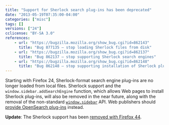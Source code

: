 ```yaml
---
title: "Support for Sherlock search plug-ins has been deprecated"
date: "2013-05-19T07:35:00-04:00"
categories: ["misc"]
tags: []
versions: ["24"]
cclicense: "BY-SA 3.0"
references:
    - url: "https://bugzilla.mozilla.org/show_bug.cgi?id=862143"
      title: "Bug 877135 – stop loading Sherlock files from disk"
    - url: "https://bugzilla.mozilla.org/show_bug.cgi?id=862137"
      title: "Bug 862137 – stop supporting Sherlock search engines"
    - url: "https://bugzilla.mozilla.org/show_bug.cgi?id=862148"
      title: "Bug 862148 – stop supporting installation of Sherlock plugins from the web"
---
```

Starting with Firefox 24, Sherlock-format search engine plug-ins are no longer loaded from local files. Sherlock support and the `window.sidebar.addSearchEngine` function, which allows Web pages to install Sherlock plug-ins, will also be removed in the near future, along with the removal of the non-standard [`window.sidebar`](https://developer.mozilla.org/en-US/docs/Web/API/window.sidebar) API. Web publishers should [provide OpenSearch plug-ins](https://developer.mozilla.org/en-US/docs/Creating_OpenSearch_plugins_for_Firefox) instead.

**Update**: The Sherlock support has been [removed with Firefox 44](https://www.fxsitecompat.com/en-CA/docs/2015/sherlock-search-plug-ins-are-no-longer-supported/).
